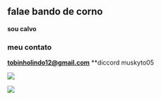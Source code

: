 ## falae bando de corno

**sou calvo**

### meu contato

**tobinholindo12@gmail.com**
**diccord muskyto05

![](https://media.tenor.com/kyYaip_ibBoAAAAM/anime-silly.gif)

![](https://tenor.com/pt-BR/view/patapata-gif-941360629596385757)
<!--
**muskyto05/muskyto05** is a ✨ _special_ ✨ repository because its `README.md` (this file) appears on your GitHub profile.

Here are some ideas to get you started:

- 🔭 I’m currently working on ...
- 🌱 I’m currently learning ...
- 👯 I’m looking to collaborate on ...
- 🤔 I’m looking for help with ...
- 💬 Ask me about ...
- 📫 How to reach me: ...
- 😄 Pronouns: ...
- ⚡ Fun fact: ...
-->
